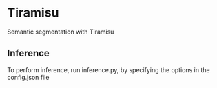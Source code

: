 # Tiramisu
Semantic segmentation with Tiramisu

## Inference
To perform inference, run inference.py, by specifying the options in the config.json file 
